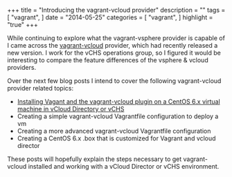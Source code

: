 +++
title = "Introducing the vagrant-vcloud provider"
description = ""
tags = [
    "vagrant",
]
date = "2014-05-25"
categories = [
    "vagrant",
]
highlight = "true"
+++

While continuing to explore what the vagrant-vsphere provider is capable of I came across the [vagrant-vcloud](https://github.com/frapposelli/vagrant-vcloud) provider, which had recently released a new version. I work for the vCHS operations group, so I figured it would be interesting to compare the feature differences of the vsphere & vcloud providers. 

Over the next few blog posts I intend to cover the following vagrant-vcloud provider related topics:

* <a href="../2014-05-26-vagrant-install">Installing Vagant and the vagrant-vcloud plugin on a CentOS 6.x virtual machine in vCloud Directory or vCHS</a>
* Creating a simple vagrant-vcloud Vagrantfile configuration to deploy a vm 
* Creating a more advanced vagrant-vcloud Vagrantfile configuration
* Creating a CentOS 6.x .box that is customized for Vagrant and vcloud director


These posts will hopefully explain the steps necessary to get vagrant-vcloud installed and working with a vCloud Director or vCHS environment.
